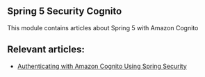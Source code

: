 ## Spring 5 Security Cognito

This module contains articles about Spring 5 with Amazon Cognito

## Relevant articles:

- [Authenticating with Amazon Cognito Using Spring Security](https://www.baeldung.com/spring-security-oauth-cognito)
